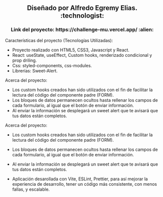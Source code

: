 <h2 align="center">Diseñado por Alfredo Egremy Elias. :technologist:</h2>

<h3 align="center">Link del proyecto: https://challenge-mu.vercel.app/ :alien: </h3>

Características del proyecto (Tecnologías Utilizadas):

- Proyecto realizado con HTML5, CSS3, Javascript y React.
- React: useState, useEffect, Custom hooks, renderizado condicional y prop driling.
- Css: styled-components, css-modules.
- Librerías: Sweet-Alert.

Acerca del proyecto:

- Los custom hooks creados han sido utilizados con el fin de facilitar la lectura del código del componente padre (FORM).
- Los bloques de datos permanecen ocultos hasta rellenar los campos de cada formulario, al igual que el botón de enviar información.
- Al enviar la información se desplegará un sweet alert que te avisará que tus datos están completos.

Acerca del proyecto:

- Los custom hooks creados han sido utilizados con el fin de facilitar la lectura del código del componente padre (FORM).
- Los bloques de datos permanecen ocultos hasta rellenar los campos de cada formulario, al igual que el botón de enviar información.
- Al enviar la información se desplegará un sweet alert que te avisará que tus datos están completos.

- Aplicación desarollada con Vite, ESLint, Prettier, para así mejorar la experiencia de desarrollo, tener un código más consistente, con menos fallas, y escalable.

